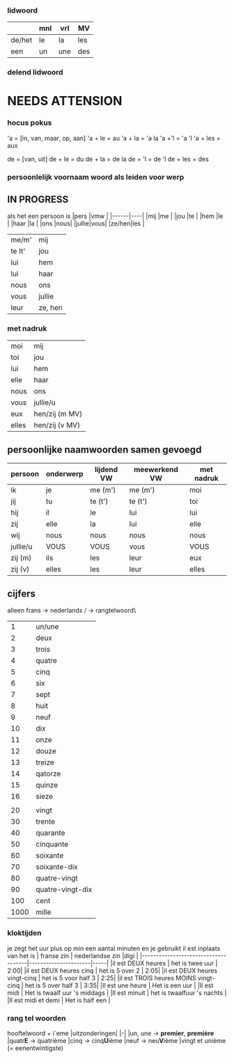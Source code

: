 ### lidwoord

|       | mnl  | vrl  | MV
|-------|------|------|-----
|de/het | le   | la   | les
|een    | un   | une  | des

### delend lidwoord
# NEEDS ATTENSION

### hocus pokus

'a = [in, van, maar, op, aan]
'a + le = au
'a + la = 'a la
'a +'l = 'a 'l
'a + les = aux

de = [van, uit]
de + le = du
de + la = de la
de + 'l = de 'l
de + les = des

### persoonlelijk voornaam woord als leiden voor werp
## IN PROGRESS 
als het een persoon is 
|pers  |vmw |
|------|----|
|mij   |me  |
|jou   |te  |
|hem   |le  |
|haar  |la  |
|ons   |nous|
|jullie|vous|
|ze/hen|les |

| | |
|-|-|
|me/m'| mij
|te It'| jou
|lui |hem  
|lui |haar 
|nous |ons 
|vous |jullie
|leur |ze, hen 

### met nadruk

|||
|-|-|
|moi| mij
|toi |jou
|lui |hem
|elle| haar
|nous |ons
|vous |jullie/u
|eux |hen/zij (m MV)
|elles| hen/zij (v MV)


## persoonlijke naamwoorden samen gevoegd

|persoon |onderwerp|lijdend VW|meewerkend VW|met nadruk|
|--------|-----|-------|-------|-----|
|ik      |je   |me (m')|me (m')|moi  |
|jij     |tu   |te (t')|te (t')|toi  |
|hij     |il   |le     |lui    |lui  |
|zij     |elle |la     |lui    |elle |
|wij     |nous |nous   |nous   |nous |
|jullie/u|VOUS |VOUS   |vous   |VOUS |
|zij (m) |ils  |les    |leur   |eux  |
|zij (v) |elles|les    |leur   |elles|

## cijfers
alleen frans -> nederlands / -> rangtelwoord\

|||
|-|-|
|1|un/une
|2|deux
|3|trois
|4|quatre
|5|cinq
|6|six
|7|sept
|8|huit
|9|neuf
|10|dix
|11|onze
|12|douze
|13|treize
|14|qatorze
|15|quinze
|16|sieze
|  |    |
|20|vingt
|30|trente
|40|quarante
|50|cinquante
|60|soixante
|70|soixante-dix
|80|quatre-vingt
|90|quatre-vingt-dix
|100|cent
|1000|mille

### kloktijden 
je zegt het uur plus op min een aantal minuten en je gebruikt il est inplaats van het is
| franse zin                          | nederlandse zin      |digi |
|-------------------------------------|----------------------|-----|
|il est DEUX heures                   | het is twee uur      | 2:00|
|il est DEUX heures cinq              | het is 5 over 2      | 2:05|
|il est DEUX heures vingt-cinq        | het is 5 voor half 3 | 2:25|
|il est TROIS heures MOINS vingt-cinq | het is 5 over half 3 | 3:35|
|Il est une heure                     | Het is een uur       |
|Il est midi                          | Het is twaalf uur 's middags |
|Il est minuit                        | het is twaalfuur 's nachts |
|Il est midi et demi                  | Het is half een      |

### rang tel woorden
hooftelwoord + i`eme
|uitzonderingen|
|-|
|un, une -> **premier**, **première**
|quatr**E** -> quatrième
|cinq -> cinq**U**ième
|neuf -> neu**V**ième
|vingt et unième (= eenentwintigste)